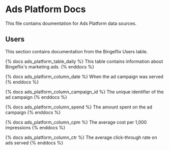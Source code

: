 # Ads Platform Docs
This file contains doumentation for Ads Platform data sources.

## Users
This section contains documentation from the Bingeflix Users table.

{% docs ads_platform_table_daily %}
 This table contains information about Bingeflix's marketing ads.
 {% enddocs %}

{% docs ads_platform_column_date %}
When the ad campaign was served
{% enddocs %}

{% docs ads_platform_column_campaign_id %}
The unique identifier of the ad campaign
{% enddocs %}

{% docs ads_platform_column_spend %}
The amount spent on the ad campaign
{% enddocs %}

{% docs ads_platform_column_cpm %}
The average cost per 1,000 impressions
{% enddocs %}

{% docs ads_platform_column_ctr %}
The average click-through rate on ads served
{% enddocs %}
